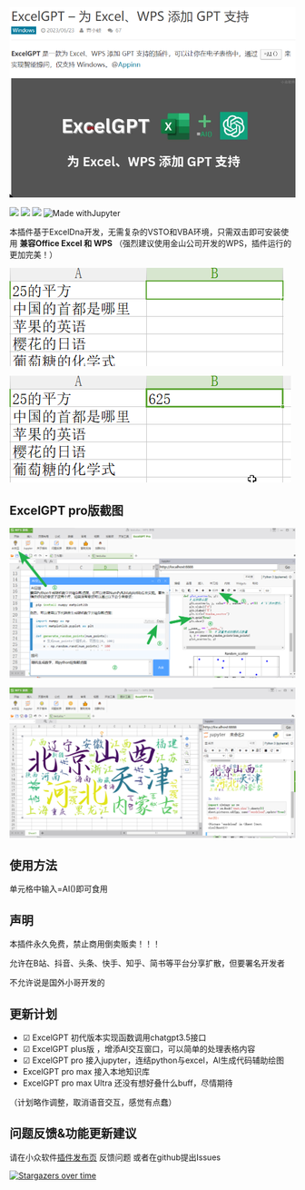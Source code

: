 ![小众软件推荐](appinn.png)

![](https://img.shields.io/badge/ExcelDNA-ChatGPT-brightgreen.svg)
![](https://img.shields.io/badge/Prism-markdown-pink.svg)
![](https://img.shields.io/badge/Winform-SunnyUI-blue.svg)
![Made withJupyter](https://img.shields.io/badge/Made%20with-Jupyter-orange?style=for-the-badge&logo=Jupyter)

本插件基于ExcelDna开发，无需复杂的VSTO和VBA环境，只需双击即可安装使用
**兼容Office Excel 和 WPS** （强烈建议使用金山公司开发的WPS，插件运行的更加完美！）

![1](1.gif)

![2](2.gif)

## ExcelGPT pro版截图

![pro](pro.png)

![词云](wordcloud.png)

## 使用方法

单元格中输入=AI()即可食用

## 声明

本插件永久免费，禁止商用倒卖贩卖！！！

允许在B站、抖音、头条、快手、知乎、简书等平台分享扩散，但要署名开发者

不允许说是国外小哥开发的

## 更新计划

* ☑ ExcelGPT 初代版本实现函数调用chatgpt3.5接口 
* ☑ ExcelGPT plus版 ，增添AI交互窗口，可以简单的处理表格内容
* ☑ ExcelGPT pro 接入jupyter，连结python与excel，AI生成代码辅助绘图
* ExcelGPT pro max 接入本地知识库
* ExcelGPT pro max Ultra 还没有想好叠什么buff，尽情期待

（计划略作调整，取消语音交互，感觉有点蠢）


## 问题反馈&功能更新建议

请在小众软件[插件发布页](https://meta.appinn.net/t/topic/43611)  反馈问题
或者在github提出Issues

[![Stargazers over time](https://starchart.cc/Naereen/badges.svg)](https://starchart.cc/Naereen/badges)